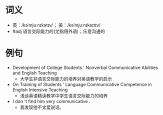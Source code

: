 # 词义
- 英：/kəˈmjuːnɪkətɪv/； 美：/kəˈmjuːnɪkeɪtɪv/
- #adj 语言交际能力的(尤指用外语)；乐意沟通的
# 例句
- Development of College Students ' Nonverbal Communicative Abilities and English Teaching
	- 大学生非语言交际能力的培养对英语教学的启示
- On Training of Students ' Language Communicative Competence in English Intensive Teaching
	- 浅谈英语精读教学中学生语言交际能力的培养
- I don 't find him very communicative .
	- 我发现他不太爱说话。
